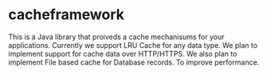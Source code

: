 # cacheframework
This is a Java library that proiveds a cache mechanisums for your applications.
Currently we support LRU Cache for any data type.
We plan to implement support for cache data over HTTP/HTTPS. 
We also plan to implement File based cache for Database records. To improve performance. 
